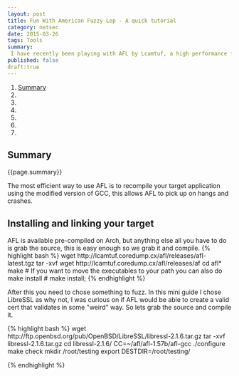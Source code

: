 ```yaml
---
layout: post
title: Fun With American Fuzzy Lop - A quick tutorial
category: netsec
date: 2015-03-26
tags: Tools
summary:
 I have recently been playing with AFL by Lcamtuf, a high performance fuzzer that is exceedingly efficient at finding problems in code when you either have or dont have the source code.
published: false
draft:true
---
```


<div id="pagemenu">
<ol>
<li><a href="#Summary">Summary</a></li>
<li><a href="#Install"></a></li>
<li><a href="#"></a></li>
<li><a href="#"></a></li>
<li><a href="#"></a></li>
<li><a href="#"></a> </li>
<li><a href="#"></a> </li>
</ol>
</div>

<div id="pagesummary">
<h2 id="Summary"> <a>Summary </a> </h2>
<p>
{{page.summary}}
</p>
<p>
The most efficient way to use AFL is to recompile your target application using the modified version of GCC, this allows AFL to pick up on hangs and crashes. 
</p>
</div>
<div id="maincontent">
<h2 id="Install"> <a> Installing and linking your target </a></h2>
<p>
AFL is available pre-compiled on Arch, but anything else all you have to do is grab the source, this is easy enough so we grab it and compile.
{% highlight bash %}
wget http://lcamtuf.coredump.cx/afl/releases/afl-latest.tgz
tar -xvf 
wget http://lcamtuf.coredump.cx/afl/releases/af
cd afl*
make
# If you want to move the executables to your path you can also do make install
# make install; 
{% endhighlight %}
</p>
<p>
After this you need to chose something to fuzz. In this mini guide I chose LibreSSL as why not, I was curious on if AFL would be able to create a valid cert that validates in some "weird" way. So lets grab the source and compile it.
</p>
{% highlight bash %}
wget http://ftp.openbsd.org/pub/OpenBSD/LibreSSL/libressl-2.1.6.tar.gz
tar -xvf libressl-2.1.6.tar.gz
cd libressl-2.1.6/
CC=~/afl/afl-1.57b/afl-gcc ./configure
make check
mkdir /root/testing
export DESTDIR=/root/testing/

{% endhighlight %}
</div>

